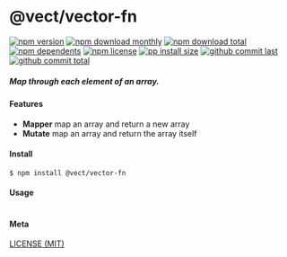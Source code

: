 # @vect/vector-fn

[![npm version][badge-npm-version]][url-npm]
[![npm download monthly][badge-npm-download-monthly]][url-npm]
[![npm download total][badge-npm-download-total]][url-npm]
[![npm dependents][badge-npm-dependents]][url-github]
[![npm license][badge-npm-license]][url-npm]
[![pp install size][badge-pp-install-size]][url-pp]
[![github commit last][badge-github-last-commit]][url-github]
[![github commit total][badge-github-commit-count]][url-github]

[//]: <> (Shields)
[badge-npm-version]: https://flat.badgen.net/npm/cell/@vect/vector-fn
[badge-npm-download-monthly]: https://flat.badgen.net/npm/dm/@vect/vector-fn
[badge-npm-download-total]:https://flat.badgen.net/npm/dt/@vect/vector-fn
[badge-npm-dependents]: https://flat.badgen.net/npm/dependents/@vect/vector-fn
[badge-npm-license]: https://flat.badgen.net/npm/license/@vect/vector-fn
[badge-pp-install-size]: https://flat.badgen.net/packagephobia/install/@vect/vector-fn
[badge-github-last-commit]: https://flat.badgen.net/github/last-commit/hoyeungw/vect
[badge-github-commit-count]: https://flat.badgen.net/github/commits/hoyeungw/vect

[//]: <> (Link)
[url-npm]: https://npmjs.org/package/@vect/vector-fn
[url-pp]: https://packagephobia.now.sh/result?p=@vect/vector-fn
[url-github]: https://github.com/hoyeungw/vect

##### Map through each element of an array.

#### Features

- **Mapper** map an array and return a new array
- **Mutate** map an array and return the array itself

#### Install
```console
$ npm install @vect/vector-fn
```

#### Usage
```js
```

#### Meta
[LICENSE (MIT)](LICENSE)
